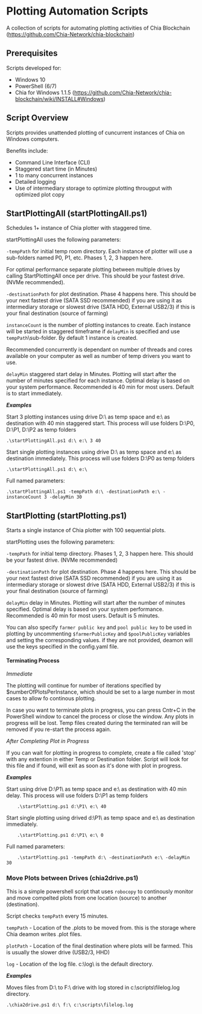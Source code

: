 # Plotting Automation Scripts

A collection of scripts for automating plotting activities of Chia Blockchain (https://github.com/Chia-Network/chia-blockchain)

## Prerequisites

Scripts developed for: 

* Windows 10 
* PowerShell (6/7)
* Chia for Windows 1.1.5 (https://github.com/Chia-Network/chia-blockchain/wiki/INSTALL#Windows)

## Script Overview

Scripts provides unattended plotting of cuncurrent instances of Chia on Windows computers.  

Benefits include:

* Command Line Interface (CLI)
* Staggered start time (in Minutes)
* 1 to many concurrent instances
* Detailed logging
* Use of intermediary storage to optimize plotting througput with optimized plot copy

## StartPlottingAll (startPlottingAll.ps1)

Schedules 1+ instance of Chia plotter with staggered time.

startPlottingAll uses the following parameters:

`-tempPath` for initial temp room directory. Each instance of plotter will use a sub-folders named P0, P1, etc. Phases 1, 2, 3 happen here.

For optimal performance separate plotting between multiple drives by calling StartPlottingAll once per drive.  This should be your fastest drive. (NVMe recommended).

`-destinationPath` for plot destination. Phase 4 happens here. This should be your next fastest drive (SATA SSD recommended) if you are using it as intermediary storage or slowest drive (SATA HDD, External USB2/3) if this is your final destination (source of farming)

`instanceCount` is the number of plotting instances to create.  Each instance will be started in staggered timeframe if `delayMin` is specified and use `tempPath`\sub-folder.  By default 1 instance is created.

Recommended concurrently is dependant on number of threads and cores available on your computer as well as number of temp drivers you want to use.

`delayMin` staggered start delay in Minutes.  Plotting will start after the number of minutes specified for each instance. Optimal delay is based on your system performance. Recommended is 40 min for most users. Default is to start immediately.

***Examples***

Start 3 plotting instances using drive D:\ as temp space and e:\ as destination with 40 min staggered start.
    This process will use folders D:\P0, D:\P1, D:\P2 as temp folders

```
.\startPlottingAll.ps1 d:\ e:\ 3 40
```

Start single plotting instances using drive D:\ as temp space and e:\ as destination immediately.
    This process will use folders D:\P0 as temp folders

```
.\startPlottingAll.ps1 d:\ e:\
```

Full named parameters:

```
.\startPlottingAll.ps1 -tempPath d:\ -destinationPath e:\ -instanceCount 3 -delayMin 30
```

## StartPlotting (startPlotting.ps1)

Starts a single instance of Chia plotter with 100 sequential plots.

startPlotting uses the following parameters:

`-tempPath` for initial temp directory. Phases 1, 2, 3 happen here. This should be your fastest drive. (NVMe recommended)

`-destinationPath` for plot destination. Phase 4 happens here. This should be your next fastest drive (SATA SSD recommended) if you are using it as intermediary storage or slowest drive (SATA HDD, External USB2/3) if this is your final destination (source of farming)

`delayMin` delay in Minutes.  Plotting will start after the number of minutes specified. Optimal delay is based on your system performance. Recommended is 40 min for most users. Default is 5 minutes.

You can also specify `farmer public key` and `pool public key` to be used in plotting by uncommenting `$farmerPublicKey` and `$poolPublicKey` variables and setting the corresponding values.  if they are not provided, deamon will use the keys specified in the config.yaml file.

#### Terminating Process ####

*Immediate*

The plotting will continue for number of iterations specified by $numberOfPlotsPerInstance, which should be set to a large number in most cases to allow fo continous plotting.

In case you want to terminate plots in progress, you can press Cntr+C in the PowerShell window to cancel the process or close the window.  Any plots in progress will be lost. Temp files created during the terminated ran will be removed if you re-start the process again.

*After Completing Plot in Progress*

If you can wait for plotting in progress to complete, create a file called 'stop' with any extention in either Temp or Destination folder.  Script will look for this file and if found, will exit as soon as it's done with plot in progress.

***Examples***

Start using drive D:\P1\ as temp space and e:\ as destination with 40 min delay. This process will use folders D:\P1 as temp folders

```
    .\startPlotting.ps1 d:\P1\ e:\ 40
```

Start single plotting using drived d:\P1\ as temp space and e:\ as destination immediately.

```
    .\startPlotting.ps1 d:\P1\ e:\ 0
```
Full named parameters:

```
    .\startPlotting.ps1 -tempPath d:\ -destinationPath e:\ -delayMin 30
```

### Move Plots between Drives (chia2drive.ps1)

This is a simple powershell script that uses `robocopy` to continously monitor and move compelted plots from one location (source) to another (destination).  

Script checks `tempPath` every 15 minutes.

`tempPath` - Location of the .plots to be moved from. this is  the storage where Chia deamon writes .plot files. 

`plotPath` - Location of the final destination where plots will be farmed. This is usually the slower drive (USB2/3, HHD)

`log` - Location of the log file.  c:\log\ is the default directory.

***Examples***

Moves files from D:\ to F:\ drive with log stored in c:\scripts\filelog.log directory.

```
.\chia2drive.ps1 d:\ f:\ c:\scripts\filelog.log
```